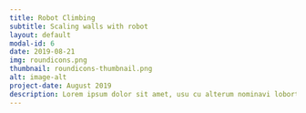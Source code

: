 ```yaml
---
title: Robot Climbing
subtitle: Scaling walls with robot
layout: default
modal-id: 6
date: 2019-08-21
img: roundicons.png
thumbnail: roundicons-thumbnail.png
alt: image-alt
project-date: August 2019
description: Lorem ipsum dolor sit amet, usu cu alterum nominavi lobortis. At duo novum diceret. Tantas apeirian vix et, usu sanctus postulant inciderint ut, populo diceret necessitatibus in vim. Cu eum dicam feugiat noluisse.
---
```

